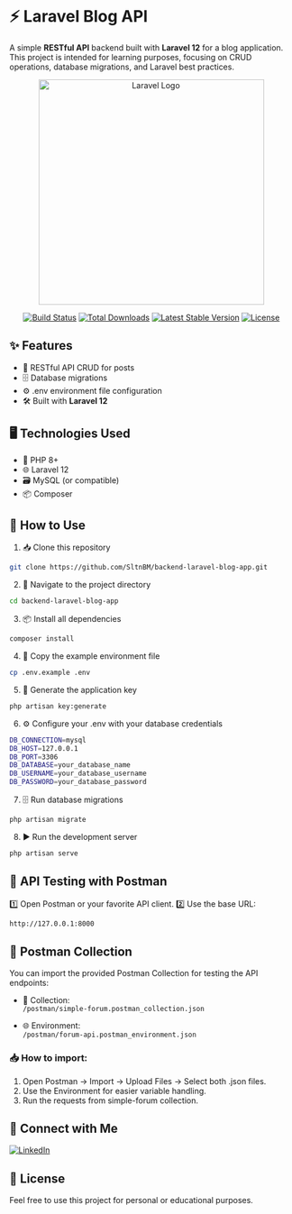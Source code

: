 # ⚡ Laravel Blog API
A simple **RESTful API** backend built with **Laravel 12** for a blog application.  
This project is intended for learning purposes, focusing on CRUD operations, database migrations, and Laravel best practices.


<p align="center"><a href="https://laravel.com" target="_blank"><img src="https://raw.githubusercontent.com/laravel/art/master/logo-lockup/5%20SVG/2%20CMYK/1%20Full%20Color/laravel-logolockup-cmyk-red.svg" width="400" alt="Laravel Logo"></a></p>

<p align="center">
<a href="https://github.com/laravel/framework/actions"><img src="https://github.com/laravel/framework/workflows/tests/badge.svg" alt="Build Status"></a>
<a href="https://packagist.org/packages/laravel/framework"><img src="https://img.shields.io/packagist/dt/laravel/framework" alt="Total Downloads"></a>
<a href="https://packagist.org/packages/laravel/framework"><img src="https://img.shields.io/packagist/v/laravel/framework" alt="Latest Stable Version"></a>
<a href="https://packagist.org/packages/laravel/framework"><img src="https://img.shields.io/packagist/l/laravel/framework" alt="License"></a>
</p>

## ✨ Features
- 📝 RESTful API CRUD for posts  
- 🗄️ Database migrations  
- ⚙️ .env environment file configuration  
- 🛠️ Built with **Laravel 12**  

## 🖥️ Technologies Used
- 🐘 PHP 8+
- 🌐 Laravel 12
- 🗃️ MySQL (or compatible)
- 📦 Composer

## 🚀 How to Use
1. 📥 Clone this repository
```bash
git clone https://github.com/SltnBM/backend-laravel-blog-app.git
```
2. 📂 Navigate to the project directory
```bash
cd backend-laravel-blog-app
```
3. 📦 Install all dependencies
```bash
composer install
```
4. 📝 Copy the example environment file
```bash
cp .env.example .env
```
5. 🔑 Generate the application key
```bash
php artisan key:generate
```
6. ⚙️ Configure your .env with your database credentials
```bash
DB_CONNECTION=mysql
DB_HOST=127.0.0.1
DB_PORT=3306
DB_DATABASE=your_database_name
DB_USERNAME=your_database_username
DB_PASSWORD=your_database_password
```
7. 🗄️ Run database migrations
```bash
php artisan migrate
```
8. ▶️ Run the development server
```bash
php artisan serve
```
## 🧪 API Testing with Postman
1️⃣ Open Postman or your favorite API client.
2️⃣ Use the base URL:
```bash
http://127.0.0.1:8000
```

## 📁 Postman Collection
You can import the provided Postman Collection for testing the API endpoints:
- 📂 Collection:  
  `/postman/simple-forum.postman_collection.json`

- 🌐 Environment:  
  `/postman/forum-api.postman_environment.json`

### 📥 How to import:
1. Open Postman → Import → Upload Files → Select both .json files.
2. Use the Environment for easier variable handling.
3. Run the requests from simple-forum collection.

## 🤝 Connect with Me
[![LinkedIn](https://img.shields.io/badge/LinkedIn-Sultan%20Badra-blue?logo=linkedin&logoColor=white&style=flat-square)](https://www.linkedin.com/in/sultan-badra)

## 📄 License
Feel free to use this project for personal or educational purposes.
